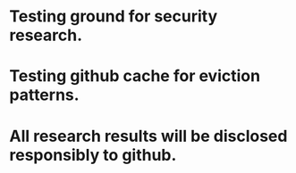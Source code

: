 ﻿# Testing ground for security research.


# Testing github cache for eviction patterns.
# All research results will be disclosed responsibly to github. 
 
 
